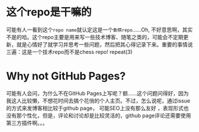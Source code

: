 # 这个repo是干嘛的
可能有人一看到这个` repo name `就认定这是一个` 象棋repo `......Oh, 不好意思啊，其实不是的哈。这个repo主要是用来写一些技术博客、随笔之类的，可能会不定期更新，就是心情好了就学习并思考一些问题，然后把其心得记录下来。重要的事情说三遍：这是一个技术repo而不是chess repo! repeat(3)

# Why not GitHub Pages?
可能有人会问，为什么不在GitHub Pages上写呢？额......这个问题问得好，因为我这人比较懒，不想花时间去搞个花俏的个人主页。不过，怎么说呢，通过issue的方式来发博客相比较于github page， 可能SEO上没有那么友好 ，表现形式也没有那个性化，但是，评论和讨论却是比较灵活的，github page评论还需要使用第三方插件啊。。。
